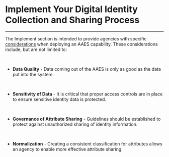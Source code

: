 # Implement Your Digital Identity Collection and Sharing Process
---------------------

The Implement section is intended to provide agencies with specific [considerations](../aaes-implement) when deploying an AAES capability. These considerations include, but are not limited to:

<br>

* **Data Quality** - Data coming out of the AAES is only as good as the data put into the system.

<br>

* **Sensitivity of Data** - It is critical that proper access controls are in place to ensure sensitive identity data is protected.

<br>

* **Governance of Attribute Sharing** - Guidelines should be established to protect against unauthorized sharing of identity information.

<br>

* **Normalization**  - Creating a consistent classification for attributes allows an agency to enable more effective attribute sharing.


